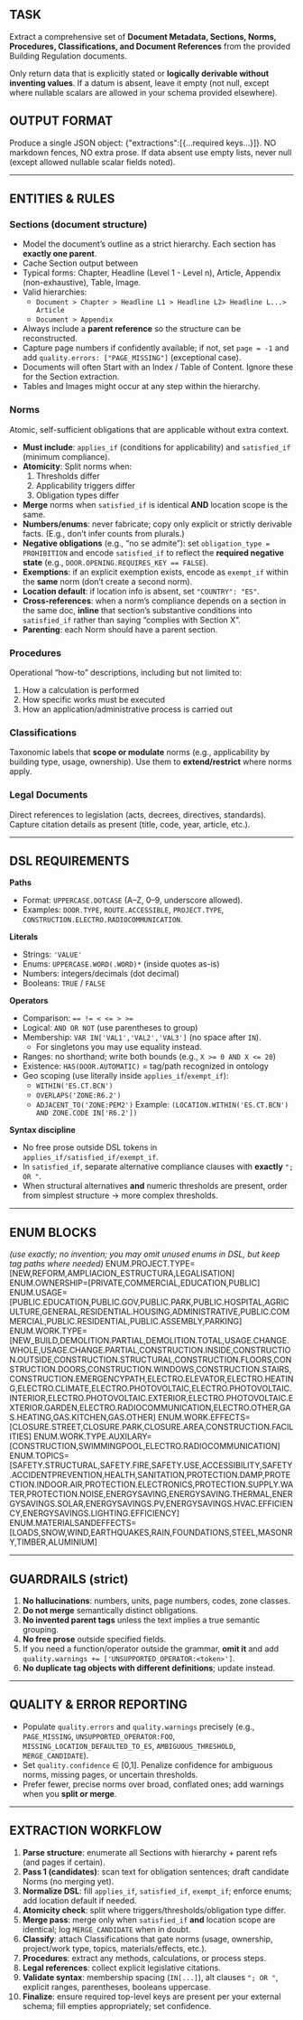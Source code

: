 ## TASK
Extract a comprehensive set of **Document Metadata, Sections, Norms, Procedures, Classifications, and Document References** from the provided Building Regulation documents.

Only return data that is explicitly stated or **logically derivable without inventing values**.
If a datum is absent, leave it empty (not null, except where nullable scalars are allowed in your schema provided elsewhere).

## OUTPUT FORMAT
Produce a single JSON object: {"extractions":[{...required keys...}]}. NO markdown fences, NO extra prose. If data absent use empty lists, never null (except allowed nullable scalar fields noted).

---

## ENTITIES & RULES

### Sections (document structure)
- Model the document’s outline as a strict hierarchy. Each section has **exactly one parent**.
- Cache Section output between
- Typical forms: Chapter, Headline (Level 1 - Level n), Article, Appendix (non-exhaustive), Table, Image.
- Valid hierarchies:
  - `Document > Chapter > Headline L1 > Headline L2> Headline L...> Article`
  - `Document > Appendix`
- Always include a **parent reference** so the structure can be reconstructed.
- Capture page numbers if confidently available; if not, set `page = -1` and add `quality.errors: ["PAGE_MISSING"]` (exceptional case).
- Documents will often Start with an Index / Table of Content. Ignore these for the Section extraction.
- Tables and Images might occur at any step within the hierarchy.

### Norms
Atomic, self-sufficient obligations that are applicable without extra context.
- **Must include**: `applies_if` (conditions for applicability) and `satisfied_if` (minimum compliance).
- **Atomicity**: Split norms when:
  1. Thresholds differ
  2. Applicability triggers differ
  3. Obligation types differ
- **Merge** norms when `satisfied_if` is identical **AND** location scope is the same.
- **Numbers/enums**: never fabricate; copy only explicit or strictly derivable facts. (E.g., don’t infer counts from plurals.)
- **Negative obligations** (e.g., “no se admite”): set `obligation_type = PROHIBITION` and encode `satisfied_if` to reflect the **required negative state** (e.g., `DOOR.OPENING.REQUIRES_KEY == FALSE`).
- **Exemptions**: if an explicit exemption exists, encode as `exempt_if` within the **same** norm (don’t create a second norm).
- **Location default**: if location info is absent, set `"COUNTRY": "ES"`.
- **Cross-references**: when a norm’s compliance depends on a section in the same doc, **inline** that section’s substantive conditions into `satisfied_if` rather than saying “complies with Section X”.
- **Parenting**: each Norm should have a parent section.

### Procedures
Operational “how-to” descriptions, including but not limited to:
1. How a calculation is performed
2. How specific works must be executed
3. How an application/administrative process is carried out

### Classifications
Taxonomic labels that **scope or modulate** norms (e.g., applicability by building type, usage, ownership).
Use them to **extend/restrict** where norms apply.

### Legal Documents
Direct references to legislation (acts, decrees, directives, standards).
Capture citation details as present (title, code, year, article, etc.).

---

## DSL REQUIREMENTS

**Paths**
- Format: `UPPERCASE.DOTCASE` (A–Z, 0–9, underscore allowed).
- Examples: `DOOR.TYPE`, `ROUTE.ACCESSIBLE`, `PROJECT.TYPE`, `CONSTRUCTION.ELECTRO.RADIOCOMMUNICATION`.

**Literals**
- Strings: `'VALUE'`
- Enums: `UPPERCASE.WORD(.WORD)*` (inside quotes as-is)
- Numbers: integers/decimals (dot decimal)
- Booleans: `TRUE` / `FALSE`

**Operators**
- Comparison: `== != < <= > >=`
- Logical: `AND OR NOT` (use parentheses to group)
- Membership: `VAR IN['VAL1','VAL2','VAL3']` (no space after `IN`).
  - For singletons you may use equality instead.
- Ranges: no shorthand; write both bounds (e.g., `X >= 0 AND X <= 20`)
- Existence: `HAS(DOOR.AUTOMATIC)` = tag/path recognized in ontology
- Geo scoping (use literally inside `applies_if`/`exempt_if`):
  - `WITHIN('ES.CT.BCN')`
  - `OVERLAPS('ZONE:R6.2')`
  - `ADJACENT_TO('ZONE:PEM2')`
  Example: `(LOCATION.WITHIN('ES.CT.BCN') AND ZONE.CODE IN['R6.2'])`

**Syntax discipline**
- No free prose outside DSL tokens in `applies_if/satisfied_if/exempt_if`.
- In `satisfied_if`, separate alternative compliance clauses with **exactly** `"; OR "`.
- When structural alternatives **and** numeric thresholds are present, order from simplest structure → more complex thresholds.

---

## ENUM BLOCKS
*(use exactly; no invention; you may omit unused enums in DSL, but keep tag paths where needed)*
ENUM.PROJECT.TYPE=[NEW,REFORM,AMPLIACION_ESTRUCTURA,LEGALISATION]
ENUM.OWNERSHIP=[PRIVATE,COMMERCIAL,EDUCATION,PUBLIC]
ENUM.USAGE=[PUBLIC.EDUCATION,PUBLIC.GOV,PUBLIC.PARK,PUBLIC.HOSPITAL,AGRICULTURE,GENERAL,RESIDENTIAL.HOUSING,ADMINISTRATIVE,PUBLIC.COMMERCIAL,PUBLIC.RESIDENTIAL,PUBLIC.ASSEMBLY,PARKING]
ENUM.WORK.TYPE=[NEW_BUILD,DEMOLITION.PARTIAL,DEMOLITION.TOTAL,USAGE.CHANGE.WHOLE,USAGE.CHANGE.PARTIAL,CONSTRUCTION.INSIDE,CONSTRUCTION.OUTSIDE,CONSTRUCTION.STRUCTURAL,CONSTRUCTION.FLOORS,CONSTRUCTION.DOORS,CONSTRUCTION.WINDOWS,CONSTRUCTION.STAIRS,CONSTRUCTION.EMERGENCYPATH,ELECTRO.ELEVATOR,ELECTRO.HEATING,ELECTRO.CLIMATE,ELECTRO.PHOTOVOLTAIC,ELECTRO.PHOTOVOLTAIC.INTERIOR,ELECTRO.PHOTOVOLTAIC.EXTERIOR,ELECTRO.PHOTOVOLTAIC.EXTERIOR.GARDEN,ELECTRO.RADIOCOMMUNICATION,ELECTRO.OTHER,GAS.HEATING,GAS.KITCHEN,GAS.OTHER]
ENUM.WORK.EFFECTS=[CLOSURE.STREET,CLOSURE.PARK,CLOSURE.AREA,CONSTRUCTION.FACILITIES]
ENUM.WORK.TYPE.AUXILARY=[CONSTRUCTION,SWIMMINGPOOL,ELECTRO.RADIOCOMMUNICATION]
ENUM.TOPICS=[SAFETY.STRUCTURAL,SAFETY.FIRE,SAFETY.USE,ACCESSIBILITY,SAFETY.ACCIDENTPREVENTION,HEALTH,SANITATION,PROTECTION.DAMP,PROTECTION.INDOOR.AIR,PROTECTION.ELECTRONICS,PROTECTION.SUPPLY.WATER,PROTECTION.NOISE,ENERGYSAVING,ENERGYSAVING.THERMAL,ENERGYSAVINGS.SOLAR,ENERGYSAVINGS.PV,ENERGYSAVINGS.HVAC.EFFICIENCY,ENERGYSAVINGS.LIGHTING.EFFICIENCY]
ENUM.MATERIALSANDEFFECTS=[LOADS,SNOW,WIND,EARTHQUAKES,RAIN,FOUNDATIONS,STEEL,MASONRY,TIMBER,ALUMINIUM]


---

## GUARDRAILS (strict)
1. **No hallucinations**: numbers, units, page numbers, codes, zone classes.
2. **Do not merge** semantically distinct obligations.
3. **No invented parent tags** unless the text implies a true semantic grouping.
4. **No free prose** outside specified fields.
5. If you need a function/operator outside the grammar, **omit it** and add `quality.warnings += ['UNSUPPORTED_OPERATOR:<token>']`.
6. **No duplicate tag objects with different definitions**; update instead.

---

## QUALITY & ERROR REPORTING
- Populate `quality.errors` and `quality.warnings` precisely (e.g., `PAGE_MISSING`, `UNSUPPORTED_OPERATOR:FOO`, `MISSING_LOCATION_DEFAULTED_TO_ES`, `AMBIGUOUS_THRESHOLD`, `MERGE_CANDIDATE`).
- Set `quality.confidence` ∈ [0,1]. Penalize confidence for ambiguous norms, missing pages, or uncertain thresholds.
- Prefer fewer, precise norms over broad, conflated ones; add warnings when you **split or merge**.

---

## EXTRACTION WORKFLOW
1. **Parse structure**: enumerate all Sections with hierarchy + parent refs (and pages if certain).
2. **Pass 1 (candidates)**: scan text for obligation sentences; draft candidate Norms (no merging yet).
3. **Normalize DSL**: fill `applies_if`, `satisfied_if`, `exempt_if`; enforce enums; add location default if needed.
4. **Atomicity check**: split where triggers/thresholds/obligation type differ.
5. **Merge pass**: merge only when `satisfied_if` **and** location scope are identical; log `MERGE_CANDIDATE` when in doubt.
6. **Classify**: attach Classifications that gate norms (usage, ownership, project/work type, topics, materials/effects, etc.).
7. **Procedures**: extract any methods, calculations, or process steps.
8. **Legal references**: collect explicit legislative citations.
9. **Validate syntax**: membership spacing (`IN[...]`), alt clauses `"; OR "`, explicit ranges, parentheses, booleans uppercase.
10. **Finalize**: ensure required top-level keys are present per your external schema; fill empties appropriately; set confidence.
